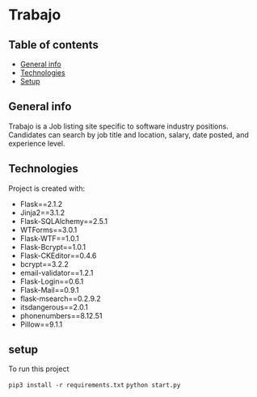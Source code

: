 # Trabajo
## Table of contents
* [General info](#general-info)
* [Technologies](#technologies)
* [Setup](#setup)

## General info
  Trabajo is a Job listing site specific to software industry positions. Candidates can search by job title and location, salary, date posted, and experience level.
## Technologies
Project is created with:
  - Flask==2.1.2
  - Jinja2==3.1.2
  - Flask-SQLAlchemy==2.5.1
  - WTForms==3.0.1
  - Flask-WTF==1.0.1
  - Flask-Bcrypt==1.0.1
  - Flask-CKEditor==0.4.6
  - bcrypt==3.2.2
  - email-validator==1.2.1
  - Flask-Login==0.6.1
  - Flask-Mail==0.9.1
  - flask-msearch==0.2.9.2
  - itsdangerous==2.0.1
  - phonenumbers==8.12.51
  - Pillow==9.1.1

## setup
To run this project

```pip3 install -r requirements.txt```
```python start.py```
